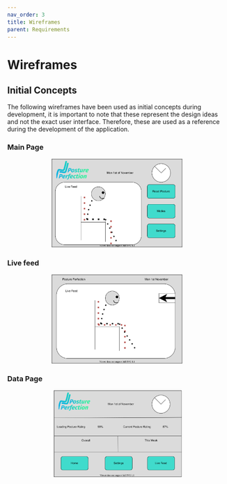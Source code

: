 ```yaml
---
nav_order: 3
title: Wireframes
parent: Requirements
---
```


# Wireframes

## Initial Concepts
The following wireframes have been used as initial concepts during development, it is important to note that these represent the design ideas and not the exact user interface. Therefore, these are used as a reference during the development of the application.

### Main Page


<div align="center"> 
  <img src="../images/main-page.svg" alt="Logo for PosturePerfection" width="300">
</div>

### Live feed


<div align="center"> 
  <img src="../images/live-feed.svg" alt="Logo for PosturePerfection" width="300">
</div>


### Data  Page


<div align="center"> 
  <img src="../images/stats-page.svg" alt="Logo for PosturePerfection" width="300">
</div>






